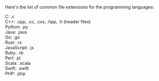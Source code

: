 Here's the list of common file extensions for the programming languages:<br>

C: .c<br>
C++: .cpp, .cc, .cxx, .hpp, .h (header files)<br>
Python: .py<br>
Java: .java<br>
Go: .go<br>
Rust: .rs<br>
JavaScript: .js<br>
Ruby: .rb<br>
Perl: .pl<br>
Scala: .scala<br>
Swift: .swift<br>
PHP: .php<br>
